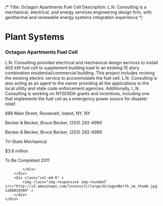 /*
Title: Octagon Apartments Fuel Cell
Description: L.N. Consulting is a mechanical, electrical, and energy services engineering design firm, with geothermal and renewable energy systems integration experience
*/

# Plant Systems

<div>
	<div class="row">
		<div class="col-md-6" >
			<div class="well" >
				<h3>Octagon Apartments Fuel Cell</h3>
				<p>
   
   L.N. Consulting provided electrical and mechanical design services to install 400 kW fuel cell to supplement building load to an existing 15 story combination residential/commercial building.  This project includes revising the existing electric service to accommodate the fuel cell.  L.N. Consulting is also acting as an agent to the owner providing all the applications to the local utility and state code enforcement agencies.  Additionally, L.N. Consulting is working on NYSERDA grants and incentives, including one that implements the fuel cell as a emergency power source for disaster relief.
</p>
				<p>888 Main Street, Roosevelt, Island, NY, NY</p>
				<p>Becker & Becker, Bruce Becker, (203) 292-4990</p>
				<p>Becker & Becker, Bruce Becker, (203) 292-4990</p>
				<p>Tri-State Mechanical</p>
				<p>$3.8 million</p>
				<p>To Be Completed 2011</p>
				<p></p>
				
			</div>
		</div>
		<div class="col-md-6" >
			<img class="img-responsive img-rounded" src="http://s3.amazonaws.com/lnconsult/large/OctagonNorth_sm_thumb.jpg?1288019399" >
		</div>
	</div>
</div>